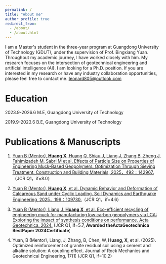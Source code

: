 ```yaml
---
permalink: /
title: "About me"
author_profile: true
redirect_from: 
  - /about/
  - /about.html
---
```


I am a Master's student in the three-year program at Guangdong University of Technology (GDUT), under the supervision of Prof. Bingxiang Yuan. Throughout my academic journey, I have worked closely with him. My research focuses on the intersection of geotechnical engineering and artificial intelligence (AI). I am looking for a Ph.D. position. If you are interested in my research or have any industry collaboration opportunities, please feel free to contact me. [Ieonard805@outlook.com](Ieonard805@outlook.com)

Education
======

2023.9-2026.6 M.E, Guangdong University of Technology

2019.9-2023.6 B.E, Guangdong University of Technology

Publications & Manuscripts
======

1. [Yuan B (Mentor), **Huang X**, Huang Q, Shiau J, Liang J, Zhang B, Zheng J,  Fahimizadeh M, Sabri M et al. Effects of Particle Size on Properties of Engineering Muck-Based Geopolymers: Optimization Through Sieving Treatment. Construction and Building Materials, 2025，492：142967.](https://www.sciencedirect.com/science/article/pii/S0950061825031186?pes=vor&utm_source=clarivate&getft_integrator=clarivate)（JCR Q1，if=8.0）

2. [Yuan B (Mentor), **Huang X**, et al. Dynamic Behavior and Deformation of Calcareous Sand under Cyclic Loading. Soil Dynamics and Earthquake Engineering, 2025，199：109730.](https://www.sciencedirect.com/science/article/abs/pii/S0267726125005238?getft_integrator=clarivate&pes=vor&utm_source=clarivate)（JCR Q1，if=4.6）

3. [Yuan B (Mentor), Liang J, **Huang X**, et al. Eco-efficient recycling of engineering muck for manufacturing low carbon geopolymers via LCA: Exploring the impact of synthesis conditions on performance. Acta Geotechnica. 2024.](https://link.springer.com/article/10.1007/s11440-024-02395-9?utm_source=getftr&utm_medium=getftr&utm_campaign=getftr_pilot&getft_integrator=clarivate) (JCR Q1, if=5.7, **Awarded theActaGeotechnica BestPaper 2024Certificate**)

4. Yuan, B (Mentor), Liang, J, Zhang, B, Chen, W, **Huang, X**, et al. (2025). Optimized reinforcement of granite residual soil using a cement and alkaline solution: A coupling effect. Journal of Rock Mechanics and Geotechnical Engineering, 17(1) (JCR Q1, if=10.2)
